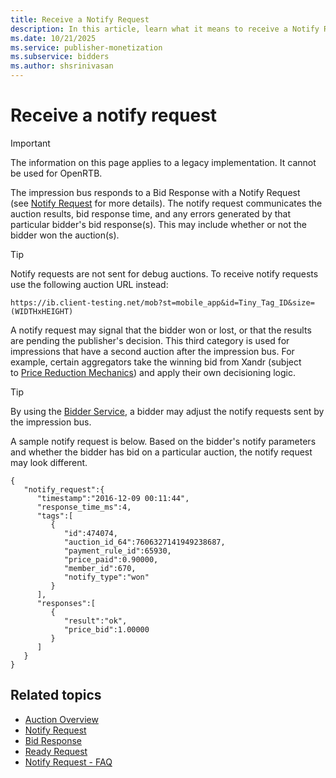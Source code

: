 ```yaml
---
title: Receive a Notify Request
description: In this article, learn what it means to receive a Notify Request during the auction process, along with a sample notify request.
ms.date: 10/21/2025
ms.service: publisher-monetization
ms.subservice: bidders
ms.author: shsrinivasan
---
```


# Receive a notify request

> [!IMPORTANT]
> The information on this page applies to a legacy implementation. It cannot be used for OpenRTB.

The impression bus responds to a Bid Response with a Notify Request (see [Notify Request](notify-request.md) for more details). The notify request communicates the auction results, bid response time, and any errors generated by that particular bidder's bid response(s). This may include whether or not the bidder won the auction(s).

> [!TIP]
> Notify requests are not sent for debug auctions. To receive notify requests use the following auction URL instead:
>
> `https://ib.client-testing.net/mob?st=mobile_app&id=Tiny_Tag_ID&size=(WIDTHxHEIGHT)`

A notify request may signal that the bidder won or lost, or that the results are pending the publisher's decision. This third category is used for impressions that have a second auction after the impression bus. For example, certain aggregators take the winning bid from Xandr (subject to [Price Reduction Mechanics](price-reduction-mechanics.md)) and apply their own decisioning logic.

> [!TIP]
> By using the [Bidder Service](bidder-service.md), a bidder may adjust the notify requests sent by the impression bus.

A sample notify request is below. Based on the bidder's notify parameters and whether the bidder has bid on a particular auction, the notify request may look different.

```
{  
   "notify_request":{
      "timestamp":"2016-12-09 00:11:44",
      "response_time_ms":4,
      "tags":[
         {
            "id":474074,
            "auction_id_64":7606327141949238687,
            "payment_rule_id":65930,
            "price_paid":0.90000,
            "member_id":670,
            "notify_type":"won"
         }
      ],
      "responses":[
         {
            "result":"ok",
            "price_bid":1.00000
         }
      ]
   }
}
```

## Related topics

- [Auction Overview](auction-overview.md)
- [Notify Request](notify-request.md)
- [Bid Response](bid-response.md)
- [Ready Request](ready-request.md)
- [Notify Request - FAQ](notify-request---faq.md)
